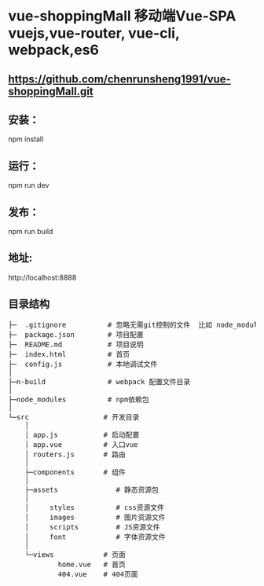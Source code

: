 # vue-shoppingMall 移动端Vue-SPA  vuejs,vue-router, vue-cli, webpack,es6

## https://github.com/chenrunsheng1991/vue-shoppingMall.git
## 安装：
  npm install
## 运行：
  npm run dev
## 发布：
  npm run build
## 地址:
  http://localhost:8888
## 目录结构
<pre>
├─  .gitignore          # 忽略无需git控制的文件  比如 node_modules
├─  package.json        # 项目配置
├─  README.md           # 项目说明
├─  index.html          # 首页
├─  config.js           # 本地调试文件
│
├─n-build               # webpack 配置文件目录
│
├─node_modules          # npm依赖包
│
└─src                  # 开发目录
    │
    │ app.js           # 启动配置
    │ app.vue          # 入口vue
    │ routers.js       # 路由
    │
    ├─components       # 组件
    │
    ├─assets              # 静态资源包
    │
    │     styles          # css资源文件
    │     images          # 图片资源文件
    │     scripts         # JS资源文件
    │     font            # 字体资源文件
    │
    └─views            # 页面
            home.vue   # 首页
            404.vue    # 404页面
</pre>
